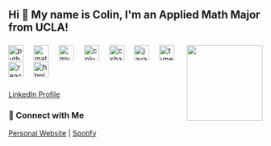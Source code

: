 <h2 align="left">Hi 👋 My name is Colin, I'm an Applied Math Major from UCLA!</h2>

###

<img align="right" height="150" src="https://media0.giphy.com/media/v1.Y2lkPTc5MGI3NjExcm5qNnphZ2pmcHY2Zmxxd3M0bnpuejh1MmpibzJib3Z0OG1zdW0xYiZlcD12MV9pbnRlcm5hbF9naWZfYnlfaWQmY3Q9Zw/LmgHHxtKgDsYrVsEOw/giphy.webp"  />

###

<div align="left">
  <img src="https://cdn.jsdelivr.net/gh/devicons/devicon/icons/python/python-original.svg" height="30" alt="python logo" />
  <img width="12" />
  <img src="https://cdn.jsdelivr.net/gh/devicons/devicon/icons/matlab/matlab-original.svg" height="30" alt="matlab logo" />
  <img width="12" />
  <img src="https://cdn.jsdelivr.net/gh/devicons/devicon/icons/mysql/mysql-original.svg" height="30" alt="mysql logo" />
  <img width="12" />
  <img src="https://cdn.jsdelivr.net/gh/devicons/devicon/icons/cplusplus/cplusplus-original.svg" height="30" alt="cplusplus logo" />
  <img width="12" />
  <img src="https://cdn.jsdelivr.net/gh/devicons/devicon/icons/csharp/csharp-original.svg" height="30" alt="csharp logo" />
  <img width="12" />
  <img src="https://cdn.jsdelivr.net/gh/devicons/devicon/icons/javascript/javascript-original.svg" height="30" alt="javascript logo" />
  <img width="12" />
  <img src="https://cdn.jsdelivr.net/gh/devicons/devicon/icons/typescript/typescript-original.svg" height="30" alt="typescript logo" />
  <img width="12" />
  <img src="https://cdn.jsdelivr.net/gh/devicons/devicon/icons/react/react-original.svg" height="30" alt="react logo" />
  <img width="12" />
  <img src="https://cdn.jsdelivr.net/gh/devicons/devicon/icons/html5/html5-original.svg" height="30" alt="html5 logo" />
</div>

###

<div align="left">
  <a href="https://www.linkedin.com/in/colin-galbraith27/">LinkedIn Profile</a>
</div>


<div align="left">
  <h3>🔗 Connect with Me</h3>
  <a href="https://colingalbraith.github.io/">Personal Website</a> | <a href="https://open.spotify.com/artist/1GM1bRnpv4kP0DhcRJkV8u">Spotify</a>
</div>

###
